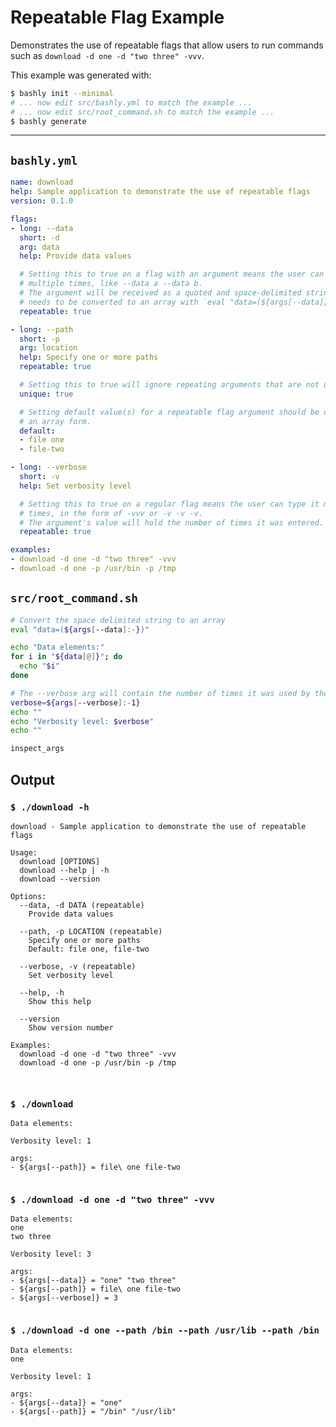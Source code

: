 # Repeatable Flag Example

Demonstrates the use of repeatable flags that allow users to run commands such
as `download -d one -d "two three" -vvv`.

This example was generated with:

```bash
$ bashly init --minimal
# ... now edit src/bashly.yml to match the example ...
# ... now edit src/root_command.sh to match the example ...
$ bashly generate
```

<!-- include: src/root_command.sh -->

-----

## `bashly.yml`

````yaml
name: download
help: Sample application to demonstrate the use of repeatable flags
version: 0.1.0

flags:
- long: --data
  short: -d
  arg: data
  help: Provide data values

  # Setting this to true on a flag with an argument means the user can type it
  # multiple times, like --data a --data b.
  # The argument will be received as a quoted and space-delimited string which
  # needs to be converted to an array with `eval "data=(${args[--data]})"`.
  repeatable: true

- long: --path
  short: -p
  arg: location
  help: Specify one or more paths
  repeatable: true

  # Setting this to true will ignore repeating arguments that are not unique.
  unique: true

  # Setting default value(s) for a repeatable flag argument should be done in
  # an array form.
  default:
  - file one
  - file-two

- long: --verbose
  short: -v
  help: Set verbosity level

  # Setting this to true on a regular flag means the user can type it multiple
  # times, in the form of -vvv or -v -v -v.
  # The argument's value will hold the number of times it was entered.
  repeatable: true

examples:
- download -d one -d "two three" -vvv
- download -d one -p /usr/bin -p /tmp
````

## `src/root_command.sh`

````bash
# Convert the space delimited string to an array
eval "data=(${args[--data]:-})"

echo "Data elements:"
for i in "${data[@]}"; do
  echo "$i"
done

# The --verbose arg will contain the number of times it was used by the user
verbose=${args[--verbose]:-1}
echo ""
echo "Verbosity level: $verbose"
echo ""

inspect_args

````


## Output

### `$ ./download -h`

````shell
download - Sample application to demonstrate the use of repeatable flags

Usage:
  download [OPTIONS]
  download --help | -h
  download --version

Options:
  --data, -d DATA (repeatable)
    Provide data values

  --path, -p LOCATION (repeatable)
    Specify one or more paths
    Default: file one, file-two

  --verbose, -v (repeatable)
    Set verbosity level

  --help, -h
    Show this help

  --version
    Show version number

Examples:
  download -d one -d "two three" -vvv
  download -d one -p /usr/bin -p /tmp



````

### `$ ./download`

````shell
Data elements:

Verbosity level: 1

args:
- ${args[--path]} = file\ one file-two


````

### `$ ./download -d one -d "two three" -vvv`

````shell
Data elements:
one
two three

Verbosity level: 3

args:
- ${args[--data]} = "one" "two three"
- ${args[--path]} = file\ one file-two
- ${args[--verbose]} = 3


````

### `$ ./download -d one --path /bin --path /usr/lib --path /bin`

````shell
Data elements:
one

Verbosity level: 1

args:
- ${args[--data]} = "one"
- ${args[--path]} = "/bin" "/usr/lib"


````



